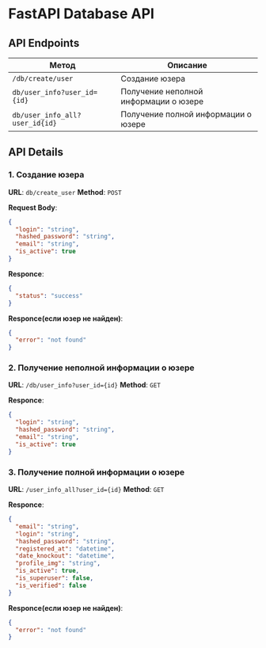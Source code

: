 # FastAPI Database API

## API Endpoints

| Метод                          | Описание                              |
|--------------------------------|---------------------------------------|
| `/db/create/user`              | Создание юзера                        |
| `db/user_info?user_id={id}`    | Получение неполной информации о юзере |
| `db/user_info_all?user_id{id}` | Получение полной информации о юзере   |

## API Details

### 1. Создание юзера
**URL**: `db/create_user`
**Method**: `POST`

**Request Body**:
```json
{
  "login": "string",
  "hashed_password": "string",
  "email": "string",
  "is_active": true
}
```

**Responce**:
```json
{
  "status": "success"
}
```

**Responce(если юзер не найден)**:
```json
{
  "error": "not found"
}
```

### 2. Получение неполной информации о юзере
**URL**: `/db/user_info?user_id={id}`
**Method**: `GET`

**Responce**:
```json
{
  "login": "string",
  "hashed_password": "string",
  "email": "string",
  "is_active": true
}
```

### 3. Получение полной информации о юзере
**URL**: `/user_info_all?user_id={id}`
**Method**: `GET`

**Responce**:
```json
{
  "email": "string",
  "login": "string",
  "hashed_password": "string",
  "registered_at": "datetime",
  "date_knockout": "datetime",
  "profile_img": "string",
  "is_active": true,
  "is_superuser": false,
  "is_verified": false
}
```

**Responce(если юзер не найден)**:
```json
{
  "error": "not found"
}
```